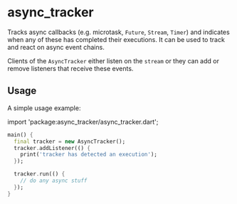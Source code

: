 # async_tracker

Tracks async callbacks (e.g. microtask, `Future`, `Stream`, `Timer`) and
indicates when any of these has completed their executions.
It can be used to track and react on async event chains.

Clients of the `AsyncTracker` either listen on the `stream` or they can
add or remove listeners that receive these events.

## Usage

A simple usage example:

import 'package:async_tracker/async_tracker.dart';

````dart
main() {
  final tracker = new AsyncTracker();
  tracker.addListener(() {
    print('tracker has detected an execution');
  });

  tracker.run(() {
    // do any async stuff
  });
}
````
